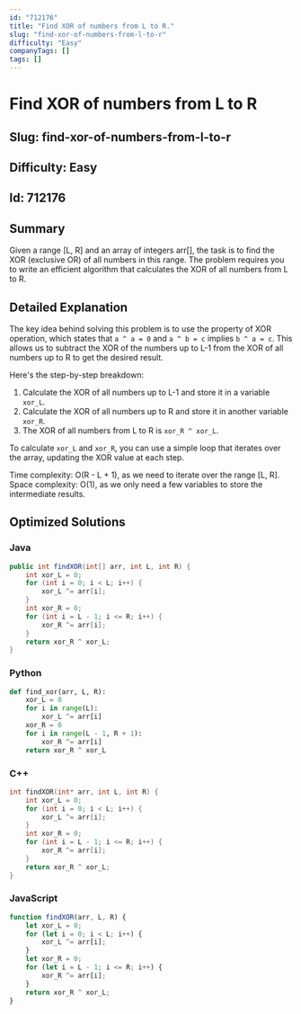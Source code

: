 ```yaml
---
id: "712176"
title: "Find XOR of numbers from L to R."
slug: "find-xor-of-numbers-from-l-to-r"
difficulty: "Easy"
companyTags: []
tags: []
---
```


# Find XOR of numbers from L to R
## Slug: find-xor-of-numbers-from-l-to-r
## Difficulty: Easy
## Id: 712176

## Summary
Given a range [L, R] and an array of integers arr[], the task is to find the XOR (exclusive OR) of all numbers in this range. The problem requires you to write an efficient algorithm that calculates the XOR of all numbers from L to R.

## Detailed Explanation
The key idea behind solving this problem is to use the property of XOR operation, which states that `a ^ a = 0` and `a ^ b = c` implies `b ^ a = c`. This allows us to subtract the XOR of the numbers up to L-1 from the XOR of all numbers up to R to get the desired result.

Here's the step-by-step breakdown:

1. Calculate the XOR of all numbers up to L-1 and store it in a variable `xor_L`.
2. Calculate the XOR of all numbers up to R and store it in another variable `xor_R`.
3. The XOR of all numbers from L to R is `xor_R ^ xor_L`.

To calculate `xor_L` and `xor_R`, you can use a simple loop that iterates over the array, updating the XOR value at each step.

Time complexity: O(R - L + 1), as we need to iterate over the range [L, R].
Space complexity: O(1), as we only need a few variables to store the intermediate results.

## Optimized Solutions

### Java
```java
public int findXOR(int[] arr, int L, int R) {
    int xor_L = 0;
    for (int i = 0; i < L; i++) {
        xor_L ^= arr[i];
    }
    int xor_R = 0;
    for (int i = L - 1; i <= R; i++) {
        xor_R ^= arr[i];
    }
    return xor_R ^ xor_L;
}
```

### Python
```python
def find_xor(arr, L, R):
    xor_L = 0
    for i in range(L):
        xor_L ^= arr[i]
    xor_R = 0
    for i in range(L - 1, R + 1):
        xor_R ^= arr[i]
    return xor_R ^ xor_L
```

### C++
```cpp
int findXOR(int* arr, int L, int R) {
    int xor_L = 0;
    for (int i = 0; i < L; i++) {
        xor_L ^= arr[i];
    }
    int xor_R = 0;
    for (int i = L - 1; i <= R; i++) {
        xor_R ^= arr[i];
    }
    return xor_R ^ xor_L;
}
```

### JavaScript
```javascript
function findXOR(arr, L, R) {
    let xor_L = 0;
    for (let i = 0; i < L; i++) {
        xor_L ^= arr[i];
    }
    let xor_R = 0;
    for (let i = L - 1; i <= R; i++) {
        xor_R ^= arr[i];
    }
    return xor_R ^ xor_L;
}
```